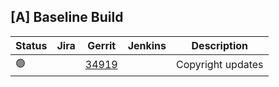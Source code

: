 [A] Baseline Build
------------------

| Status | Jira | Gerrit | Jenkins | Description |
| ------ | ---- | ------ | ------- | ----------- |
| :green_circle: | | [34919](https://gerrit.opencord.org/c/voltha-lib-go/+/34919) | | Copyright updates |

